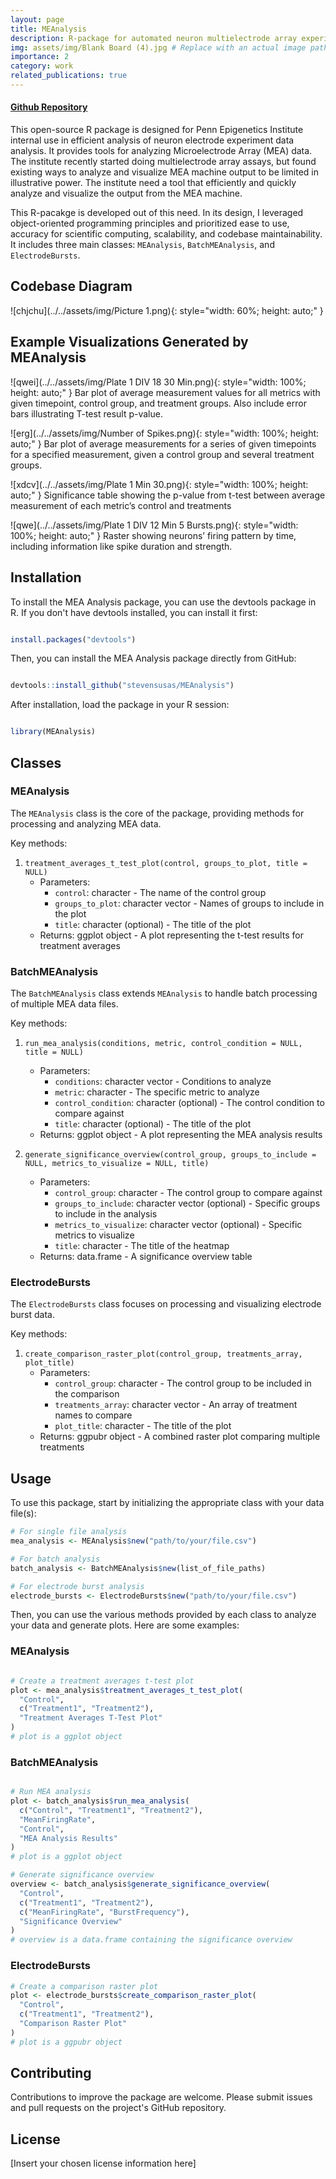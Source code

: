 ```yaml
---
layout: page
title: MEAnalysis
description: R-package for automated neuron multielectrode array experiment data analysis
img: assets/img/Blank Board (4).jpg # Replace with an actual image path
importance: 2
category: work
related_publications: true
---
```


#### [Github Repository](https://github.com/stevensusas/MEAnalysis)

This open-source R package is designed for Penn Epigenetics Institute internal use in efficient analysis of neuron electrode experiment data analysis. It provides tools for analyzing Microelectrode Array (MEA) data. The institute recently started doing multielectrode array assays, but found existing ways to analyze and visualize MEA machine output to be limited in illustrative power. The institute need a tool that efficiently and quickly analyze and visualize the output from the MEA machine.

This R-pacakge is developed out of this need. In its design, I leveraged object-oriented programming principles and prioritized ease to use, accuracy for scientific computing, scalability, and codebase maintainability. It includes three main classes: `MEAnalysis`, `BatchMEAnalysis`, and `ElectrodeBursts`.

## Codebase Diagram

![chjchu](../../assets/img/Picture 1.png){: style="width: 60%; height: auto;" }

## Example Visualizations Generated by MEAnalysis

![qwei](../../assets/img/Plate 1 DIV 18 30 Min.png){: style="width: 100%; height: auto;" }
Bar plot of average measurement values for all metrics with given timepoint, control group, and treatment groups. Also include error bars illustrating T-test result p-value.

![erg](../../assets/img/Number of Spikes.png){: style="width: 100%; height: auto;" }
Bar plot of average measurements for a series of given timepoints for a specified measurement, given a control group and several treatment groups.

![xdcv](../../assets/img/Plate 1 Min 30.png){: style="width: 100%; height: auto;" }
Significance table showing the p-value from t-test between average measurement of each metric’s control and treatments

![qwe](../../assets/img/Plate 1 DIV 12 Min 5 Bursts.png){: style="width: 100%; height: auto;" }
Raster showing neurons’ firing pattern by time, including information like spike duration and strength.

## Installation

To install the MEA Analysis package, you can use the devtools package in R. If you don't have devtools installed, you can install it first:

```R

install.packages("devtools")

```

Then, you can install the MEA Analysis package directly from GitHub:

```R

devtools::install_github("stevensusas/MEAnalysis")

```

After installation, load the package in your R session:

```R

library(MEAnalysis)

```

## Classes

### MEAnalysis

The `MEAnalysis` class is the core of the package, providing methods for processing and analyzing MEA data.

Key methods:

1. `treatment_averages_t_test_plot(control, groups_to_plot, title = NULL)`
   - Parameters:
     - `control`: character - The name of the control group
     - `groups_to_plot`: character vector - Names of groups to include in the plot
     - `title`: character (optional) - The title of the plot
   - Returns: ggplot object - A plot representing the t-test results for treatment averages

### BatchMEAnalysis

The `BatchMEAnalysis` class extends `MEAnalysis` to handle batch processing of multiple MEA data files.

Key methods:

1. `run_mea_analysis(conditions, metric, control_condition = NULL, title = NULL)`

   - Parameters:
     - `conditions`: character vector - Conditions to analyze
     - `metric`: character - The specific metric to analyze
     - `control_condition`: character (optional) - The control condition to compare against
     - `title`: character (optional) - The title of the plot
   - Returns: ggplot object - A plot representing the MEA analysis results

2. `generate_significance_overview(control_group, groups_to_include = NULL, metrics_to_visualize = NULL, title)`
   - Parameters:
     - `control_group`: character - The control group to compare against
     - `groups_to_include`: character vector (optional) - Specific groups to include in the analysis
     - `metrics_to_visualize`: character vector (optional) - Specific metrics to visualize
     - `title`: character - The title of the heatmap
   - Returns: data.frame - A significance overview table

### ElectrodeBursts

The `ElectrodeBursts` class focuses on processing and visualizing electrode burst data.

Key methods:

1. `create_comparison_raster_plot(control_group, treatments_array, plot_title)`
   - Parameters:
     - `control_group`: character - The control group to be included in the comparison
     - `treatments_array`: character vector - An array of treatment names to compare
     - `plot_title`: character - The title of the plot
   - Returns: ggpubr object - A combined raster plot comparing multiple treatments

## Usage

To use this package, start by initializing the appropriate class with your data file(s):

```R
# For single file analysis
mea_analysis <- MEAnalysis$new("path/to/your/file.csv")

# For batch analysis
batch_analysis <- BatchMEAnalysis$new(list_of_file_paths)

# For electrode burst analysis
electrode_bursts <- ElectrodeBursts$new("path/to/your/file.csv")
```

Then, you can use the various methods provided by each class to analyze your data and generate plots. Here are some examples:

### MEAnalysis

```R

# Create a treatment averages t-test plot
plot <- mea_analysis$treatment_averages_t_test_plot(
  "Control",
  c("Treatment1", "Treatment2"),
  "Treatment Averages T-Test Plot"
)
# plot is a ggplot object
```

### BatchMEAnalysis

```R

# Run MEA analysis
plot <- batch_analysis$run_mea_analysis(
  c("Control", "Treatment1", "Treatment2"),
  "MeanFiringRate",
  "Control",
  "MEA Analysis Results"
)
# plot is a ggplot object

# Generate significance overview
overview <- batch_analysis$generate_significance_overview(
  "Control",
  c("Treatment1", "Treatment2"),
  c("MeanFiringRate", "BurstFrequency"),
  "Significance Overview"
)
# overview is a data.frame containing the significance overview
```

### ElectrodeBursts

```R
# Create a comparison raster plot
plot <- electrode_bursts$create_comparison_raster_plot(
  "Control",
  c("Treatment1", "Treatment2"),
  "Comparison Raster Plot"
)
# plot is a ggpubr object
```

## Contributing

Contributions to improve the package are welcome. Please submit issues and pull requests on the project's GitHub repository.

## License

[Insert your chosen license information here]

